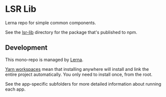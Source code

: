 # LSR Lib

Lerna repo for simple common components.

See the [lsr-lib](/packages/lsr-lib/) directory for the package that's published to npm.

## Development

This mono-repo is managed by [Lerna](https://github.com/lerna/lerna).

[Yarn workspaces](https://yarnpkg.com/lang/en/docs/workspaces/)
mean that installing anywhere will install and link the entire project automatically.
You only need to install once, from the root.

See the app-specific subfolders for more detailed information about running each app.
